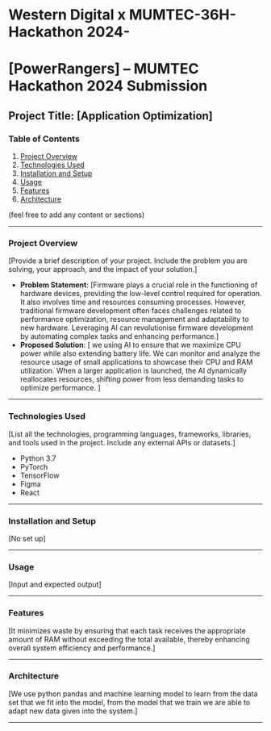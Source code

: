 # Western Digital x MUMTEC-36H-Hackathon 2024-
# [PowerRangers] – MUMTEC Hackathon 2024 Submission

## Project Title: [Application Optimization]

### Table of Contents
1. [Project Overview](#project-overview)
2. [Technologies Used](#technologies-used)
3. [Installation and Setup](#installation-and-setup)
4. [Usage](#usage)
5. [Features](#features)
6. [Architecture](#architecture)

(feel free to add any content or sections)

---

### Project Overview
[Provide a brief description of your project. Include the problem you are solving, your approach, and the impact of your solution.]

- **Problem Statement**: [Firmware plays a crucial role in the functioning of hardware devices, providing the low-level
control required for operation. It also involves time and resources consuming processes. However,
traditional firmware development often faces challenges related to performance optimization,
resource management and adaptability to new hardware. Leveraging AI can revolutionise firmware
development by automating complex tasks and enhancing performance.]
- **Proposed Solution**: [ we using AI to ensure that we  maximize CPU power while also extending battery life. We can monitor and analyze the resource usage of small applications to showcase their CPU and RAM utilization. When a larger application is launched, the AI dynamically reallocates resources, shifting power from less demanding tasks to optimize performance.
]

---

### Technologies Used
[List all the technologies, programming languages, frameworks, libraries, and tools used in the project. Include any external APIs or datasets.]

- Python 3.7
- PyTorch
- TensorFlow
- Figma
- React

---

### Installation and Setup
[No set up]

--- 

### Usage
[Input and expected output]

--- 

### Features
[It minimizes waste by ensuring that each task receives the appropriate amount of RAM without exceeding the total available, thereby enhancing overall system efficiency and performance.]

--- 

### Architecture
[We use python pandas and machine learning model to learn from the data set that we fit into the model, from the model that we train we are able to adapt new data given into the system.]

--- 

